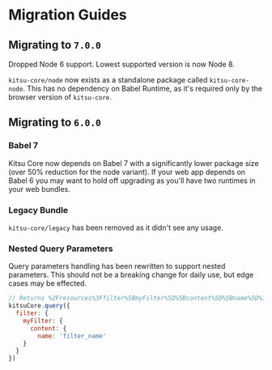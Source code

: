 # Migration Guides

## Migrating to `7.0.0`

Dropped Node 6 support. Lowest supported version is now Node 8.

`kitsu-core/node` now exists as a standalone package called `kitsu-core-node`. This has no dependency on Babel Runtime, as it's required only by the browser version of `kitsu-core`.

## Migrating to `6.0.0`

### Babel 7

Kitsu Core now depends on Babel 7 with a significantly lower package size (over 50% reduction for the node variant). If your web app depends on Babel 6 you may want to hold off upgrading as you'll have two runtimes in your web bundles.

### Legacy Bundle

`kitsu-core/legacy` has been removed as it didn't see any usage.

### Nested Query Parameters

Query parameters handling has been rewritten to support nested parameters. This should not be a breaking change for daily use, but edge cases may be effected.

```js
// Returns %2Fresources%3Ffilter%5BmyFilter%5D%5Bcontent%5D%5Bname%5D%3Dfilter_name
kitsuCore.query({
  filter: {
    myFilter: {
      content: {
        name: 'filter_name'
    }
  }
})
```

